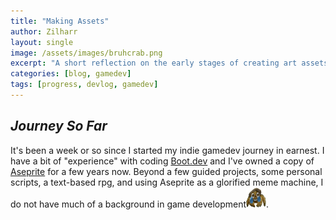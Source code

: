 ```yaml
---
title: "Making Assets"
author: Zilharr
layout: single
image: /assets/images/bruhcrab.png
excerpt: "A short reflection on the early stages of creating art assets for my game."
categories: [blog, gamedev]
tags: [progress, devlog, gamedev]
---
```


## *Journey So Far*

It's been a week or so since I started my indie gamedev journey in earnest. I have a bit of "experience" with
coding [Boot.dev](https://www.boot.dev/) and I've owned a copy of [Aseprite](https://www.aseprite.org/) for
a few years now. Beyond a few guided projects, some personal scripts, a text-based rpg, and using Aseprite
as a glorified meme machine, I do not have much of a background in game development<img src="/assets/images/bruhcrab.png" alt="bruh-crab" width="32" height="32" />.


